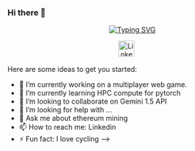 ### Hi there 👋

<!--
**ammadhh/ammadhh** is a ✨ _special_ ✨ repository because its `README.md` (this file) appears on your GitHub profile.
<!-- Social icons section -->
<p align="center">
  <!-- Typing SVG by DenverCoder1 - https://github.com/DenverCoder1/readme-typing-svg -->
  <a href="https://github.com/DenverCoder1/readme-typing-svg">
    <a href="https://git.io/typing-svg"><img src="https://readme-typing-svg.demolab.com?font=Fira+Code&pause=1000&center=true&random=false&width=500&lines=Back+End+and+Machine+Learning+Developer" alt="Typing SVG" /></a>
</a>
</p>
<p align="center">
  <a href="https://www.linkedin.com/in/ammadhassan1/"><img width="32px" alt="LinkedIn" title="LinkedIn" src="https://i.imgur.com/yRpa1dQ.png"/></a>
  &#8287;&#8287;&#8287;&#8287;&#8287;
<!--   &#8287;&#8287;&#8287;&#8287;&#8287;
  <a href="http://eyl327.mywebcommunity.org/promos/"><img width="32px" alt="Free Stuff" title="Free gifts for you" src="https://i.imgur.com/0uVwkoZ.png"/></a> -->
</p>
Here are some ideas to get you started:

- 🔭 I’m currently working on a multiplayer web game.
- 🌱 I’m currently learning HPC compute for pytorch
- 👯 I’m looking to collaborate on Gemini 1.5 API
- 🤔 I’m looking for help with ...
- 💬 Ask me about ethereum mining
- 📫 How to reach me: Linkedin
- ⚡ Fun fact: I love cycling
-->
